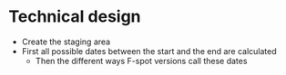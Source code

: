# Technical design #
  * Create the staging area
  * First all possible dates between the start and the end are calculated
    * Then the different ways F-spot versions call these dates
